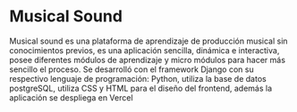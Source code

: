 # Musical Sound
Musical sound es una plataforma de aprendizaje de producción musical sin conocimientos previos, es una aplicación sencilla, dinámica e interactiva, posee diferentes módulos de aprendizaje y micro módulos para hacer más sencillo el proceso. Se desarrolló con el framework Django con su respectivo lenguaje de programación: Python, utiliza la base de datos postgreSQL, utiliza CSS y HTML para el diseño del frontend, además la aplicación se despliega en Vercel
